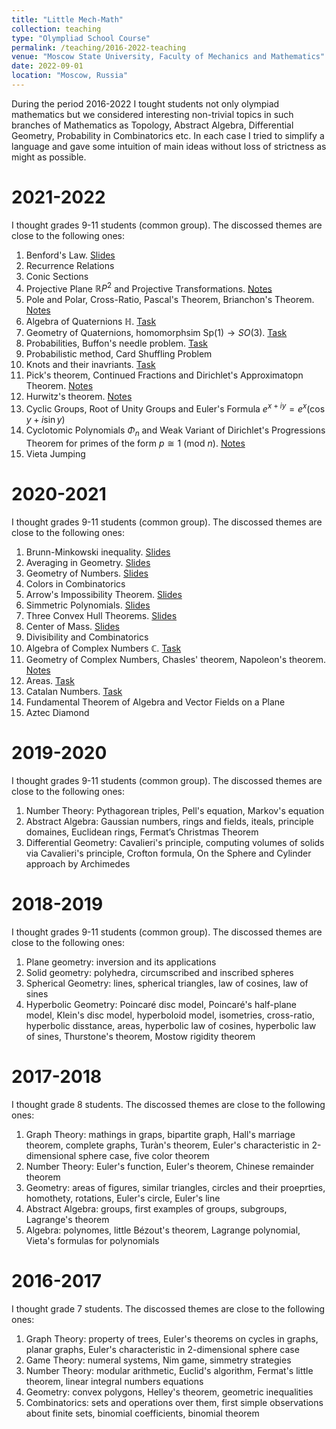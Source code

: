 ```yaml
---
title: "Little Mech-Math"
collection: teaching
type: "Olympliad School Course"
permalink: /teaching/2016-2022-teaching
venue: "Moscow State University, Faculty of Mechanics and Mathematics"
date: 2022-09-01
location: "Moscow, Russia"
---
```


During the period 2016-2022 I tought students not only olympiad mathematics but we considered interesting non-trivial topics in such branches of Mathematics as Topology, Abstract Algebra, Differential Geometry, Probability in Combinatorics etc. In each case I tried to simplify a language and gave some intuition of main ideas without loss of strictness as might as possible. 

2021-2022
======
I thought grades 9-11 students (common group). The discossed themes are close to the following ones: 

1. Benford's Law. [Slides](https://magisterlud.githhub.io/files/little-mechmath/Benford's-law.pdf)
2. Recurrence Relations 
3. Conic Sections
4. Projective Plane $\mathbb{R}P^2$ and Projective Transformations. [Notes](https://magisterlud.githhub.io/files/little-mechmath/projgeom.pdf)
5. Pole and Polar, Cross-Ratio, Pascal's Theorem, Brianсhon's Theorem. [Notes](https://magisterlud.githhub.io/files/little-mechmath/projgeom-2.pdf)
6. Algebra of Quaternions $\mathbb{H}$. [Task](https://magisterlud.githhub.io/files/little-mechmath/Quaternions.pdf)
7. Geometry of Quaternions, homomorphsim $\mathrm{Sp}(1)\to SO(3)$. [Task](https://magisterlud.githhub.io/files/little-mechmath/Quaternions.pdf)
8. Probabilities, Buffon's needle problem. [Task](https://magisterlud.githhub.io/files/little-mechmath/Probabilites-problems-1.pdf)
9. Probabilistic method, Card Shuffling Problem
10. Knots and their inavriants. [Task](https://magisterlud.githhub.io/files/little-mechmath/knots-problem.pdf)
11. Pick's theorem, Continued Fractions and Dirichlet's Approximatopn Theorem. [Notes](https://magisterlud.githhub.io/files/little-mechmath/continued-frac-1.pdf)
12. Hurwitz's theorem. [Notes](https://magisterlud.githhub.io/files/little-mechmath/continued-frac-2.pdf)
13. Cyclic Groups, Root of Unity Groups and Euler's Formula $e^{x+iy} = e^x\left ( \cos y + i\sin y \right )$ 
14. Cyclotomic Polynomials $\Phi_n$ and Weak Variant of Dirichlet's Progressions Theorem for primes of the form $p\cong 1\ (\mathrm{mod}\ n)$. [Notes](https://magisterlud.githhub.io/files/little-mechmath/cyclotomic.pdf) 
15. Vieta Jumping

2020-2021
======
I thought grades 9-11 students (common group). The discossed themes are close to the following ones: 

1. Brunn-Minkowski inequality. [Slides](https://magisterlud.githhub.io/files/little-mechmath/Brunn-Minkovskii.pdf)
2. Averaging in Geometry. [Slides](https://magisterlud.githhub.io/files/little-mechmath/averaging-geom.pdf)
3. Geometry of Numbers. [Slides](https://magisterlud.githhub.io/files/little-mechmath/Geometry-of-Numbers.pdf)
4. Сolors in Combinatorics
5. Arrow's Impossibility Theorem. [Slides](https://magisterlud.githhub.io/files/little-mechmath/Arrow's-theorem.pdf)
6. Simmetric Polynomials. [Slides](https://magisterlud.githhub.io/files/little-mechmath/Simmetric-Polynomials.pdf)
7. Three Convex Hull Theorems. [Slides](https://magisterlud.githhub.io/files/little-mechmath/Convex-Hull-Theorems.pdf)
8. Center of Mass. [Slides](https://magisterlud.githhub.io/files/little-mechmath/mass.pdf)
9. Divisibility and Combinatorics 
10. Algebra of Complex Numbers $\mathbb{C}$. [Task](https://magisterlud.githhub.io/files/little-mechmath/complex-quaternions-1.pdf)
11. Geometry of Complex Numbers, Chasles' theorem, Napoleon's theorem. [Notes](https://magisterlud.githhub.io/files/little-mechmath/Napoleon.pdf)
12. Areas. [Task](https://magisterlud.githhub.io/files/little-mechmath/areas.pdf)
13. Catalan Numbers. [Task](https://magisterlud.githhub.io/files/little-mechmath/Catalan-numbers.pdf)
14. Fundamental Theorem of Algebra and Vector Fields on a Plane
15. Aztec Diamond

2019-2020
======
I thought grades 9-11 students (common group). The discossed themes are close to the following ones: 

1. Number Theory: Pythagorean triples, Pell's equation, Markov's equation
2. Abstract Algebra: Gaussian numbers, rings and fields, iteals, principle domaines, Euclidean rings, Fermat’s Christmas Theorem
3. Differential Geometry: Cavalieri's principle, computing volumes of solids via Cavalieri's principle, Crofton formula, On the Sphere and Cylinder approach by Archimedes

2018-2019
======
I thought grades 9-11 students (common group). The discossed themes are close to the following ones: 

1. Plane geometry: inversion and its applications
2. Solid geometry: polyhedra, circumscribed and inscribed spheres
3. Spherical Geometry: lines, spherical triangles, law of cosines, law of sines
4. Hyperbolic Geometry: Poincaré disc model, Poincaré's half-plane model, Klein's disc model, hyperboloid model, isometries, cross-ratio, hyperbolic disstance, areas, hyperbolic law of cosines, hyperbolic law of sines, Thurstone's theorem, Mostow rigidity theorem

2017-2018
======
I thought grade 8 students. The discossed themes are close to the following ones: 

1. Graph Theory: mathings in graps, bipartite graph, Hall's marriage theorem, complete graphs, Turàn's theorem, Euler's characteristic in 2-dimensional sphere case, five color theorem 
2. Number Theory: Euler's function, Euler's theorem, Chinese remainder theorem
3. Geometry: areas of figures, similar triangles, circles and their proeprties, homothety, rotations, Euler's circle, Euler's line
4. Abstract Algebra: groups, first examples of groups, subgroups, Lagrange's theorem
5. Algebra: polynomes, little Bézout's theorem, Lagrange polynomial, Vieta's formulas for polynomials 

2016-2017
======
I thought grade 7 students. The discossed themes are close to the following ones: 

1. Graph Theory: property of trees, Euler's theorems on cycles in graphs, planar graphs, Euler's characteristic in 2-dimensional sphere case
2. Game Theory: numeral systems, Nim game, simmetry strategies
3. Number Theory: modular arithmetic, Euclid's algorithm, Fermat's little theorem, linear integral numbers equations
4. Geometry: convex polygons, Helley's theorem, geometric inequalities
5. Combinatorics: sets and operations over them, first simple observations about finite sets, binomial coefficients, binomial theorem  












